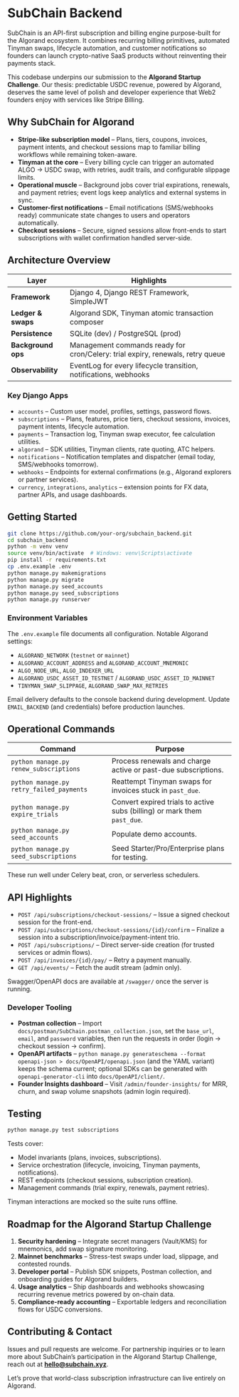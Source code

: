 # SubChain Backend

SubChain is an API-first subscription and billing engine purpose-built for the Algorand ecosystem. It combines recurring billing primitives, automated Tinyman swaps, lifecycle automation, and customer notifications so founders can launch crypto-native SaaS products without reinventing their payments stack.

This codebase underpins our submission to the **Algorand Startup Challenge**. Our thesis: predictable USDC revenue, powered by Algorand, deserves the same level of polish and developer experience that Web2 founders enjoy with services like Stripe Billing.

## Why SubChain for Algorand

- **Stripe-like subscription model** – Plans, tiers, coupons, invoices, payment intents, and checkout sessions map to familiar billing workflows while remaining token-aware.
- **Tinyman at the core** – Every billing cycle can trigger an automated ALGO → USDC swap, with retries, audit trails, and configurable slippage limits.
- **Operational muscle** – Background jobs cover trial expirations, renewals, and payment retries; event logs keep analytics and external systems in sync.
- **Customer-first notifications** – Email notifications (SMS/webhooks ready) communicate state changes to users and operators automatically.
- **Checkout sessions** – Secure, signed sessions allow front-ends to start subscriptions with wallet confirmation handled server-side.

## Architecture Overview

| Layer | Highlights |
| --- | --- |
| **Framework** | Django 4, Django REST Framework, SimpleJWT |
| **Ledger & swaps** | Algorand SDK, Tinyman atomic transaction composer |
| **Persistence** | SQLite (dev) / PostgreSQL (prod) |
| **Background ops** | Management commands ready for cron/Celery: trial expiry, renewals, retry queue |
| **Observability** | EventLog for every lifecycle transition, notifications, webhooks |

### Key Django Apps

- `accounts` – Custom user model, profiles, settings, password flows.
- `subscriptions` – Plans, features, price tiers, checkout sessions, invoices, payment intents, lifecycle automation.
- `payments` – Transaction log, Tinyman swap executor, fee calculation utilities.
- `algorand` – SDK utilities, Tinyman clients, rate quoting, ATC helpers.
- `notifications` – Notification templates and dispatcher (email today, SMS/webhooks tomorrow).
- `webhooks` – Endpoints for external confirmations (e.g., Algorand explorers or partner services).
- `currency`, `integrations`, `analytics` – extension points for FX data, partner APIs, and usage dashboards.

## Getting Started

```bash
git clone https://github.com/your-org/subchain_backend.git
cd subchain_backend
python -m venv venv
source venv/bin/activate  # Windows: venv\Scripts\activate
pip install -r requirements.txt
cp .env.example .env
python manage.py makemigrations
python manage.py migrate
python manage.py seed_accounts
python manage.py seed_subscriptions
python manage.py runserver
```

### Environment Variables

The `.env.example` file documents all configuration. Notable Algorand settings:

- `ALGORAND_NETWORK` (`testnet` or `mainnet`)
- `ALGORAND_ACCOUNT_ADDRESS` and `ALGORAND_ACCOUNT_MNEMONIC`
- `ALGO_NODE_URL`, `ALGO_INDEXER_URL`
- `ALGORAND_USDC_ASSET_ID_TESTNET` / `ALGORAND_USDC_ASSET_ID_MAINNET`
- `TINYMAN_SWAP_SLIPPAGE`, `ALGORAND_SWAP_MAX_RETRIES`

Email delivery defaults to the console backend during development. Update `EMAIL_BACKEND` (and credentials) before production launches.

## Operational Commands

| Command | Purpose |
| --- | --- |
| `python manage.py renew_subscriptions` | Process renewals and charge active or past-due subscriptions. |
| `python manage.py retry_failed_payments` | Reattempt Tinyman swaps for invoices stuck in `past_due`. |
| `python manage.py expire_trials` | Convert expired trials to active subs (billing) or mark them `past_due`. |
| `python manage.py seed_accounts` | Populate demo accounts. |
| `python manage.py seed_subscriptions` | Seed Starter/Pro/Enterprise plans for testing. |

These run well under Celery beat, cron, or serverless schedulers.

## API Highlights

- `POST /api/subscriptions/checkout-sessions/` – Issue a signed checkout session for the front-end.
- `POST /api/subscriptions/checkout-sessions/{id}/confirm` – Finalize a session into a subscription/invoice/payment-intent trio.
- `POST /api/subscriptions/` – Direct server-side creation (for trusted services or admin flows).
- `POST /api/invoices/{id}/pay/` – Retry a payment manually.
- `GET /api/events/` – Fetch the audit stream (admin only).

Swagger/OpenAPI docs are available at `/swagger/` once the server is running.

### Developer Tooling

- **Postman collection** – Import `docs/postman/SubChain.postman_collection.json`, set the `base_url`, `email`, and `password` variables, then run the requests in order (login → checkout session → confirm).
- **OpenAPI artifacts** – `python manage.py generateschema --format openapi-json > docs/OpenAPI/openapi.json` (and the YAML variant) keeps the schema current; optional SDKs can be generated with `openapi-generator-cli` into `docs/OpenAPI/client/`.
- **Founder Insights dashboard** – Visit `/admin/founder-insights/` for MRR, churn, and swap volume snapshots (admin login required).

## Testing

```bash
python manage.py test subscriptions
```

Tests cover:

- Model invariants (plans, invoices, subscriptions).
- Service orchestration (lifecycle, invoicing, Tinyman payments, notifications).
- REST endpoints (checkout sessions, subscription creation).
- Management commands (trial expiry, renewals, payment retries).

Tinyman interactions are mocked so the suite runs offline.

## Roadmap for the Algorand Startup Challenge

1. **Security hardening** – Integrate secret managers (Vault/KMS) for mnemonics, add swap signature monitoring.
2. **Mainnet benchmarks** – Stress-test swaps under load, slippage, and contested rounds.
3. **Developer portal** – Publish SDK snippets, Postman collection, and onboarding guides for Algorand builders.
4. **Usage analytics** – Ship dashboards and webhooks showcasing recurring revenue metrics powered by on-chain data.
5. **Compliance-ready accounting** – Exportable ledgers and reconciliation flows for USDC conversions.

## Contributing & Contact

Issues and pull requests are welcome. For partnership inquiries or to learn more about SubChain’s participation in the Algorand Startup Challenge, reach out at **hello@subchain.xyz**.

Let’s prove that world-class subscription infrastructure can live entirely on Algorand.
